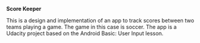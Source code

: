 **Score Keeper**




This is a design and implementation of an app to track scores between two teams playing a game. 
The game in this case is soccer. The app is a Udacity project based on 
the Android Basic: User Input lesson. 